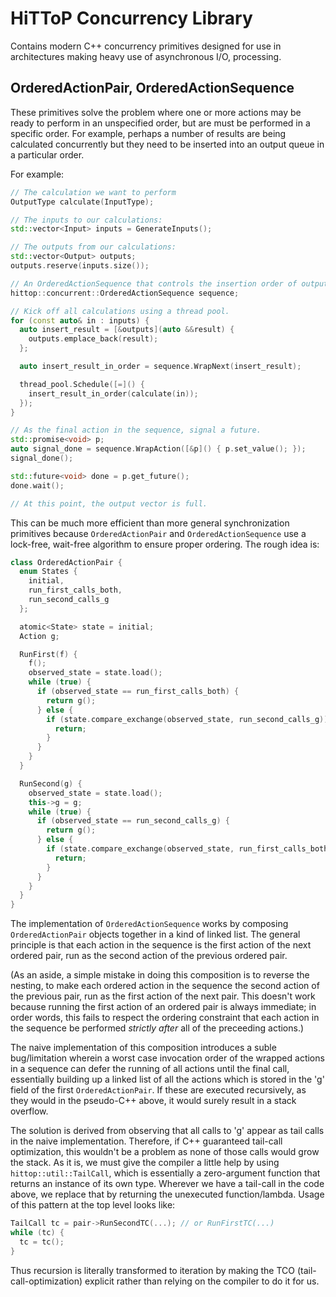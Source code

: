 # HiTToP Concurrency Library

Contains modern C++ concurrency primitives designed for use in architectures
making heavy use of asynchronous I/O, processing.

## OrderedActionPair, OrderedActionSequence

These primitives solve the problem where one or more actions may be ready to
perform in an unspecified order, but are must be performed in a specific order.
For example, perhaps a number of results are being calculated concurrently but
they need to be inserted into an output queue in a particular order.

For example:

```C++
// The calculation we want to perform
OutputType calculate(InputType);

// The inputs to our calculations:
std::vector<Input> inputs = GenerateInputs();

// The outputs from our calculations:
std::vector<Output> outputs;
outputs.reserve(inputs.size());

// An OrderedActionSequence that controls the insertion order of outputs.
hittop::concurrent::OrderedActionSequence sequence;

// Kick off all calculations using a thread pool.
for (const auto& in : inputs) {
  auto insert_result = [&outputs](auto &&result) {
    outputs.emplace_back(result);
  };

  auto insert_result_in_order = sequence.WrapNext(insert_result);

  thread_pool.Schedule([=]() {
    insert_result_in_order(calculate(in));
  });
}

// As the final action in the sequence, signal a future.
std::promise<void> p;
auto signal_done = sequence.WrapAction([&p]() { p.set_value(); });
signal_done();

std::future<void> done = p.get_future();
done.wait();

// At this point, the output vector is full.
```

This can be much more efficient than more general synchronization primitives
because `OrderedActionPair` and `OrderedActionSequence` use a lock-free,
wait-free algorithm to ensure proper ordering.  The rough idea is:

```C++
class OrderedActionPair {
  enum States {
    initial,
    run_first_calls_both,
    run_second_calls_g
  };

  atomic<State> state = initial;
  Action g;

  RunFirst(f) {
    f();
    observed_state = state.load();
    while (true) {
      if (observed_state == run_first_calls_both) {
        return g();
      } else {
        if (state.compare_exchange(observed_state, run_second_calls_g)) {
          return;
        }
      }
    }
  }

  RunSecond(g) {
    observed_state = state.load();
    this->g = g;
    while (true) {
      if (observed_state == run_second_calls_g) {
        return g();
      } else {
        if (state.compare_exchange(observed_state, run_first_calls_both)) {
          return;
        }
      }
    }
  }
}
```

The implementation of `OrderedActionSequence` works by composing
`OrderedActionPair` objects together in a kind of linked list.  The general
principle is that each action in the sequence is the first action of the next
ordered pair, run as the second action of the previous ordered pair.

(As an aside, a simple mistake in doing this composition is to reverse the
nesting, to make each ordered action in the sequence the second action of the
previous pair, run as the first action of the next pair.  This doesn't work
because running the first action of an ordered pair is always immediate; in
order words, this fails to respect the ordering constraint that each action in
the sequence be performed _strictly after_ all of the preceeding actions.)

The naive implementation of this composition introduces a suble bug/limitation
wherein a worst case invocation order of the wrapped actions in a sequence
can defer the running of all actions until the final call, essentially building
up a linked list of all the actions which is stored in the 'g' field of the
first `OrderedActionPair`.  If these are executed recursively, as they would in
the pseudo-C++ above, it would surely result in a stack overflow.

The solution is derived from observing that all calls to 'g' appear as tail
calls in the naive implementation.  Therefore, if C++ guaranteed tail-call
optimization, this wouldn't be a problem as none of those calls would grow the
stack.  As it is, we must give the compiler a little help by using
`hittop::util::TailCall`, which is essentially a zero-argument function that
returns an instance of its own type.  Wherever we have a tail-call in the
code above, we replace that by returning the unexecuted function/lambda.  Usage
of this pattern at the top level looks like:

```C++
TailCall tc = pair->RunSecondTC(...); // or RunFirstTC(...)
while (tc) {
  tc = tc();
}
```

Thus recursion is literally transformed to iteration by making the TCO
(tail-call-optimization) explicit rather than relying on the compiler to do it
for us.

